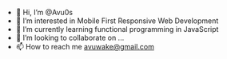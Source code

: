 - 👋 Hi, I’m @Avu0s
- 👀 I’m interested in Mobile First Responsive Web Development 
- 🌱 I’m currently learning functional programming in JavaScript 
- 💞️ I’m looking to collaborate on ...
- 📫 How to reach me avuwake@gmail.com

<!---
Avu0s/Avu0s is a ✨ special ✨ repository because its `README.md` (this file) appears on your GitHub profile.
You can click the Preview link to take a look at your changes.
--->
